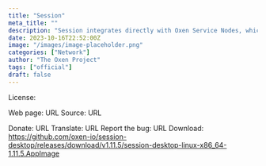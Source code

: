 ```yaml
---
title: "Session"
meta_title: ""
description: "Session integrates directly with Oxen Service Nodes, which are a set of distributed, decentralized and Sybil resistant nodes."
date: 2023-10-16T22:52:00Z
image: "/images/image-placeholder.png"
categories: ["Network"]
author: "The Oxen Project"
tags: ["official"]
draft: false
---
```



License:

Web page: URL
Source: URL

Donate: URL
Translate: URL
Report the bug: URL
Download: https://github.com/oxen-io/session-desktop/releases/download/v1.11.5/session-desktop-linux-x86_64-1.11.5.AppImage
